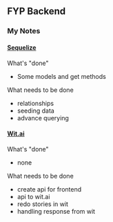 ## FYP Backend

### My Notes
#### [Sequelize](http://docs.sequelizejs.com/)

What's "done"
+ Some models and get methods

What needs to be done
+ relationships
+ seeding data
+ advance querying

#### [Wit.ai](https://wit.ai/)

What's "done"
+ none

What needs to be done
+ create api for frontend
+ api to wit.ai
+ redo stories in wit
+ handling response from wit


